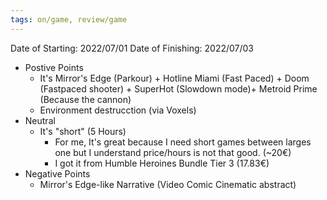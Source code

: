 ```yaml
---
tags: on/game, review/game
---
```

Date of Starting: 2022/07/01
Date of Finishing: 2022/07/03
- Postive Points
    - It's Mirror's Edge (Parkour) + Hotline Miami (Fast Paced) + Doom (Fastpaced shooter) + SuperHot (Slowdown mode)+ Metroid Prime (Because the cannon)
    - Environment destrucction (via Voxels)
- Neutral
    - It's "short" (5 Hours)
        - For me, It's great because I need short games between larges one but I understand price/hours is not that good. (~20€)
        - I got it from Humble Heroines Bundle Tier 3 (17.83€)
- Negative Points
    - Mirror's Edge-like Narrative (Video Comic Cinematic abstract)